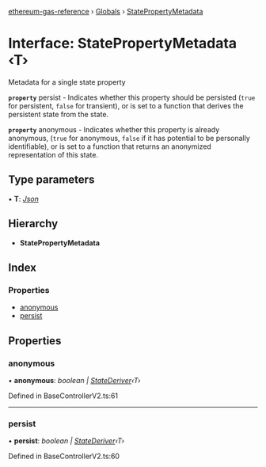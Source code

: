 [ethereum-gas-reference](../README.md) › [Globals](../globals.md) › [StatePropertyMetadata](statepropertymetadata.md)

# Interface: StatePropertyMetadata ‹**T**›

Metadata for a single state property

**`property`** persist - Indicates whether this property should be persisted
(`true` for persistent, `false` for transient), or is set to a function
that derives the persistent state from the state.

**`property`** anonymous - Indicates whether this property is already anonymous,
(`true` for anonymous, `false` if it has potential to be personally
identifiable), or is set to a function that returns an anonymized
representation of this state.

## Type parameters

▪ **T**: *[Json](../globals.md#json)*

## Hierarchy

* **StatePropertyMetadata**

## Index

### Properties

* [anonymous](statepropertymetadata.md#anonymous)
* [persist](statepropertymetadata.md#persist)

## Properties

###  anonymous

• **anonymous**: *boolean | [StateDeriver](../globals.md#statederiver)‹T›*

Defined in BaseControllerV2.ts:61

___

###  persist

• **persist**: *boolean | [StateDeriver](../globals.md#statederiver)‹T›*

Defined in BaseControllerV2.ts:60
